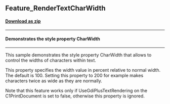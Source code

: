 ## Feature_RenderTextCharWidth
#### [Download as zip](https://minhaskamal.github.io/DownGit/#/home?url=https://github.com/GrapeCity/ComponentOne-WinForms-Samples/tree/master/NetFramework\Reports\C1Preview\CS\Feature_RenderTextCharWidth)
____
#### Demonstrates the style property CharWidth
____
This sample demonstrates the style property CharWidth that allows to control the widths of characters within text. 

This property specifies the width value in percent relative to normal width. The default is 100. Setting this property to 200 for example makes characters twice as wide as they are normally. 

Note that this feature works only if UseGdiPlusTextRendering on the C1PrintDocument is set to false, otherwise this property is ignored. 
